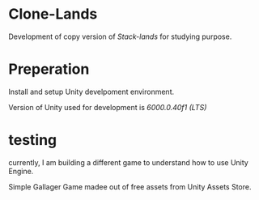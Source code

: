 # Clone-Lands
Development of copy version of *Stack-lands* for studying purpose.


# Preperation

Install and setup Unity develpoment environment.

Version of Unity used for development is *6000.0.40f1 (LTS)*


# testing

currently, I am building a different game to understand how to use Unity Engine.

Simple Gallager Game madee out of free assets from Unity Assets Store.


